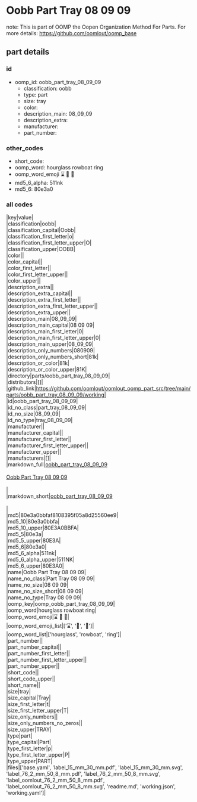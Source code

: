 # Oobb Part Tray 08 09 09  

note: This is part of OOMP the Oopen Organization Method For Parts. For more details: https://github.com/oomlout/oomp_base

##  part details





### id
* oomp_id: oobb_part_tray_08_09_09
  * classification: oobb
  * type: part
  * size: tray
  * color: 
  * description_main: 08_09_09
  * description_extra: 
  * manufacturer: 
  * part_number: 

### other_codes
* short_code: 
* oomp_word: hourglass rowboat ring
* oomp_word_emoji :hourglass: :rowboat: :ring:
* md5_6_alpha: 511nk
* md5_6: 80e3a0

### all codes 
|key|value|  
|classification|oobb|  
|classification_capital|Oobb|  
|classification_first_letter|o|  
|classification_first_letter_upper|O|  
|classification_upper|OOBB|  
|color||  
|color_capital||  
|color_first_letter||  
|color_first_letter_upper||  
|color_upper||  
|description_extra||  
|description_extra_capital||  
|description_extra_first_letter||  
|description_extra_first_letter_upper||  
|description_extra_upper||  
|description_main|08_09_09|  
|description_main_capital|08 09 09|  
|description_main_first_letter|0|  
|description_main_first_letter_upper|0|  
|description_main_upper|08_09_09|  
|description_only_numbers|080909|  
|description_only_numbers_short|81k|  
|description_or_color|81k|  
|description_or_color_upper|81K|  
|directory|parts/oobb_part_tray_08_09_09|  
|distributors|[]|  
|github_link|https://github.com/oomlout/oomlout_oomp_part_src/tree/main/parts/oobb_part_tray_08_09_09/working|  
|id|oobb_part_tray_08_09_09|  
|id_no_class|part_tray_08_09_09|  
|id_no_size|08_09_09|  
|id_no_type|tray_08_09_09|  
|manufacturer||  
|manufacturer_capital||  
|manufacturer_first_letter||  
|manufacturer_first_letter_upper||  
|manufacturer_upper||  
|manufacturers|[]|  
|markdown_full|[oobb_part_tray_08_09_09](https://github.com/oomlout/oomlout_oomp_part_src/tree/main/parts/oobb_part_tray_08_09_09/working)<br>[](https://github.com/oomlout/oomlout_oomp_part_src/tree/main/parts/oobb_part_tray_08_09_09/working)<br>[Oobb Part Tray 08 09 09](https://github.com/oomlout/oomlout_oomp_part_src/tree/main/parts/oobb_part_tray_08_09_09/working)<br><br>|  
|markdown_short|[oobb_part_tray_08_09_09](https://github.com/oomlout/oomlout_oomp_part_src/tree/main/parts/oobb_part_tray_08_09_09/working)<br><br>|  
|md5|80e3a0bbfaf8108395f05a8d25560ee9|  
|md5_10|80e3a0bbfa|  
|md5_10_upper|80E3A0BBFA|  
|md5_5|80e3a|  
|md5_5_upper|80E3A|  
|md5_6|80e3a0|  
|md5_6_alpha|511nk|  
|md5_6_alpha_upper|511NK|  
|md5_6_upper|80E3A0|  
|name|Oobb Part Tray 08 09 09|  
|name_no_class|Part Tray 08 09 09|  
|name_no_size|08 09 09|  
|name_no_size_short|08 09 09|  
|name_no_type|Tray 08 09 09|  
|oomp_key|oomp_oobb_part_tray_08_09_09|  
|oomp_word|hourglass rowboat ring|  
|oomp_word_emoji|:hourglass: :rowboat: :ring:|  
|oomp_word_emoji_list|[':hourglass:', ':rowboat:', ':ring:']|  
|oomp_word_list|['hourglass', 'rowboat', 'ring']|  
|part_number||  
|part_number_capital||  
|part_number_first_letter||  
|part_number_first_letter_upper||  
|part_number_upper||  
|short_code||  
|short_code_upper||  
|short_name||  
|size|tray|  
|size_capital|Tray|  
|size_first_letter|t|  
|size_first_letter_upper|T|  
|size_only_numbers||  
|size_only_numbers_no_zeros||  
|size_upper|TRAY|  
|type|part|  
|type_capital|Part|  
|type_first_letter|p|  
|type_first_letter_upper|P|  
|type_upper|PART|  
|files|['base.yaml', 'label_15_mm_30_mm.pdf', 'label_15_mm_30_mm.svg', 'label_76_2_mm_50_8_mm.pdf', 'label_76_2_mm_50_8_mm.svg', 'label_oomlout_76_2_mm_50_8_mm.pdf', 'label_oomlout_76_2_mm_50_8_mm.svg', 'readme.md', 'working.json', 'working.yaml']|  
